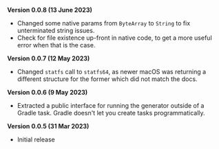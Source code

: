
**Version 0.0.8 (13 June 2023)**

- Changed some native params from `ByteArray` to `String`
  to fix unterminated string issues.
- Check for file existence up-front in native code, to get
  a more useful error when that is the case.

**Version 0.0.7 (12 May 2023)**

- Changed `statfs` call to `statfs64`, as newer macOS was
  returning a different structure for the former which did
  not match the docs.

**Version 0.0.6 (9 May 2023)**

- Extracted a public interface for running the generator
  outside of a Gradle task. Gradle doesn't let you create
  tasks programmatically.

**Version 0.0.5 (31 Mar 2023)**

- Initial release
